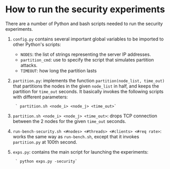 # How to run the security experiments

There are a number of Python and bash scripts needed to run the security experiments. 

1. `config.py` contains several important global variables to be imported to other Python's scripts:
      + `NODES`: the list of strings representing the server IP addresses.
      + `partition_cmd`: use to specify the script that simulates partition attacks. 
      + `TIMEOUT`: how long the partition lasts 

2. `partition.py`: implements the function `partition(node_list, time_out)` that partitions the nodes in the
given `node_list` in half, and keeps the partition for `time_out` seconds. It basically invokes the following
scripts with different parameters:

        ` partition.sh <node_i> <node_j> <time_out>`

3. `partition.sh <node_i> <node_j> <time_out>`: drops TCP connection between the 2 nodes for the given
`time_out` seconds. 

4. `run-bench-security.sh <#nodes> <#threads> <#clients> <#req rate>`: works the same way as `run-bench.sh`,
except that it invokes `partition.py` at 100th second. 

4. `exps.py`: contains the main script for launching the experiments:

        ` python exps.py -security`

